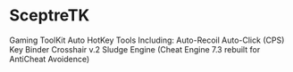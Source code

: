 # SceptreTK
Gaming ToolKit
Auto HotKey Tools Including:
Auto-Recoil
Auto-Click (CPS)
Key Binder
Crosshair v.2
Sludge Engine (Cheat Engine 7.3 rebuilt for AntiCheat Avoidence)
